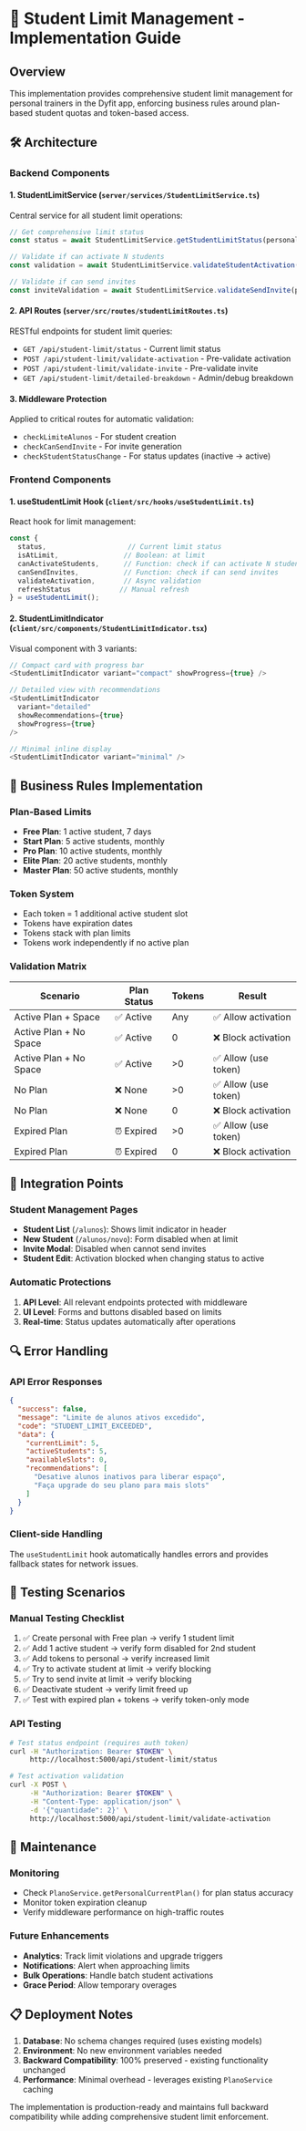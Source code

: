# 📌 Student Limit Management - Implementation Guide

## Overview
This implementation provides comprehensive student limit management for personal trainers in the Dyfit app, enforcing business rules around plan-based student quotas and token-based access.

## 🛠️ Architecture

### Backend Components

#### 1. StudentLimitService (`server/services/StudentLimitService.ts`)
Central service for all student limit operations:

```typescript
// Get comprehensive limit status
const status = await StudentLimitService.getStudentLimitStatus(personalTrainerId);

// Validate if can activate N students
const validation = await StudentLimitService.validateStudentActivation(personalTrainerId, 2);

// Validate if can send invites
const inviteValidation = await StudentLimitService.validateSendInvite(personalTrainerId);
```

#### 2. API Routes (`server/src/routes/studentLimitRoutes.ts`)
RESTful endpoints for student limit queries:

- `GET /api/student-limit/status` - Current limit status
- `POST /api/student-limit/validate-activation` - Pre-validate activation
- `POST /api/student-limit/validate-invite` - Pre-validate invite
- `GET /api/student-limit/detailed-breakdown` - Admin/debug breakdown

#### 3. Middleware Protection
Applied to critical routes for automatic validation:

- `checkLimiteAlunos` - For student creation
- `checkCanSendInvite` - For invite generation  
- `checkStudentStatusChange` - For status updates (inactive → active)

### Frontend Components

#### 1. useStudentLimit Hook (`client/src/hooks/useStudentLimit.ts`)
React hook for limit management:

```typescript
const {
  status,                    // Current limit status
  isAtLimit,                // Boolean: at limit
  canActivateStudents,      // Function: check if can activate N students
  canSendInvites,           // Function: check if can send invites
  validateActivation,       // Async validation
  refreshStatus            // Manual refresh
} = useStudentLimit();
```

#### 2. StudentLimitIndicator (`client/src/components/StudentLimitIndicator.tsx`)
Visual component with 3 variants:

```typescript
// Compact card with progress bar
<StudentLimitIndicator variant="compact" showProgress={true} />

// Detailed view with recommendations
<StudentLimitIndicator 
  variant="detailed" 
  showRecommendations={true}
  showProgress={true} 
/>

// Minimal inline display
<StudentLimitIndicator variant="minimal" />
```

## 🔧 Business Rules Implementation

### Plan-Based Limits
- **Free Plan**: 1 active student, 7 days
- **Start Plan**: 5 active students, monthly
- **Pro Plan**: 10 active students, monthly  
- **Elite Plan**: 20 active students, monthly
- **Master Plan**: 50 active students, monthly

### Token System
- Each token = 1 additional active student slot
- Tokens have expiration dates
- Tokens stack with plan limits
- Tokens work independently if no active plan

### Validation Matrix
| Scenario | Plan Status | Tokens | Result |
|----------|-------------|--------|--------|
| Active Plan + Space | ✅ Active | Any | ✅ Allow activation |
| Active Plan + No Space | ✅ Active | 0 | ❌ Block activation |
| Active Plan + No Space | ✅ Active | >0 | ✅ Allow (use token) |
| No Plan | ❌ None | >0 | ✅ Allow (use token) |
| No Plan | ❌ None | 0 | ❌ Block activation |
| Expired Plan | ⏰ Expired | >0 | ✅ Allow (use token) |
| Expired Plan | ⏰ Expired | 0 | ❌ Block activation |

## 🎯 Integration Points

### Student Management Pages
- **Student List** (`/alunos`): Shows limit indicator in header
- **New Student** (`/alunos/novo`): Form disabled when at limit
- **Invite Modal**: Disabled when cannot send invites
- **Student Edit**: Activation blocked when changing status to active

### Automatic Protections
1. **API Level**: All relevant endpoints protected with middleware
2. **UI Level**: Forms and buttons disabled based on limits
3. **Real-time**: Status updates automatically after operations

## 🔍 Error Handling

### API Error Responses
```json
{
  "success": false,
  "message": "Limite de alunos ativos excedido",
  "code": "STUDENT_LIMIT_EXCEEDED",
  "data": {
    "currentLimit": 5,
    "activeStudents": 5,
    "availableSlots": 0,
    "recommendations": [
      "Desative alunos inativos para liberar espaço",
      "Faça upgrade do seu plano para mais slots"
    ]
  }
}
```

### Client-side Handling
The `useStudentLimit` hook automatically handles errors and provides fallback states for network issues.

## 🧪 Testing Scenarios

### Manual Testing Checklist
1. ✅ Create personal with Free plan → verify 1 student limit
2. ✅ Add 1 active student → verify form disabled for 2nd student
3. ✅ Add tokens to personal → verify increased limit
4. ✅ Try to activate student at limit → verify blocking
5. ✅ Try to send invite at limit → verify blocking
6. ✅ Deactivate student → verify limit freed up
7. ✅ Test with expired plan + tokens → verify token-only mode

### API Testing
```bash
# Test status endpoint (requires auth token)
curl -H "Authorization: Bearer $TOKEN" \
     http://localhost:5000/api/student-limit/status

# Test activation validation
curl -X POST \
     -H "Authorization: Bearer $TOKEN" \
     -H "Content-Type: application/json" \
     -d '{"quantidade": 2}' \
     http://localhost:5000/api/student-limit/validate-activation
```

## 🔄 Maintenance

### Monitoring
- Check `PlanoService.getPersonalCurrentPlan()` for plan status accuracy
- Monitor token expiration cleanup
- Verify middleware performance on high-traffic routes

### Future Enhancements
- **Analytics**: Track limit violations and upgrade triggers
- **Notifications**: Alert when approaching limits
- **Bulk Operations**: Handle batch student activations
- **Grace Period**: Allow temporary overages

## 📋 Deployment Notes

1. **Database**: No schema changes required (uses existing models)
2. **Environment**: No new environment variables needed
3. **Backward Compatibility**: 100% preserved - existing functionality unchanged
4. **Performance**: Minimal overhead - leverages existing `PlanoService` caching

The implementation is production-ready and maintains full backward compatibility while adding comprehensive student limit enforcement.